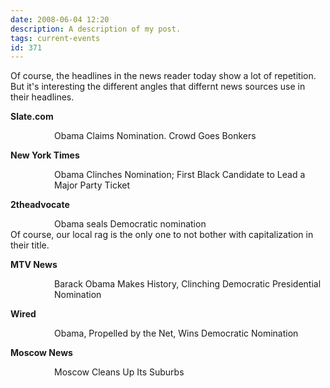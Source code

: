 ```yaml
---
date: 2008-06-04 12:20
description: A description of my post.
tags: current-events
id: 371
---
```

Of course, the headlines in the news reader today show a lot of repetition.  But it's interesting the different angles that differnt news sources use in their headlines.

<strong>Slate.com</strong>
<div style="padding-left:5em">
Obama Claims Nomination.  Crowd Goes Bonkers
					      </div>
					      
<!--more-->
<strong>New York Times</strong>
<div style="padding-left:5em">
Obama Clinches Nomination; First Black Candidate to Lead a Major Party Ticket
									       </div>
									       

<strong>2theadvocate</strong>
<div style="padding-left:5em">
Obama seals Democratic nomination
				   </div>
Of course, our local rag is the only one to not bother with capitalization in their title.				   


<strong>MTV News</strong>
<div style="padding-left:5em">
Barack Obama Makes History, Clinching Democratic Presidential Nomination
									  </div>
									  

<strong>Wired</strong>
<div style="padding-left:5em">
Obama, Propelled by the Net, Wins Democratic Nomination
							 </div>
							 

<strong>Moscow News</strong>
<div style="padding-left:5em">
Moscow Cleans Up Its Suburbs
			      </div>
			      